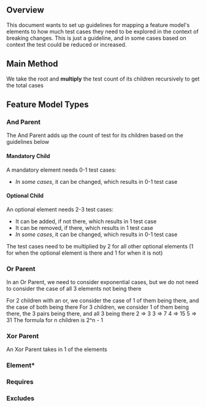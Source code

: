 ## Overview

This document wants to set up guidelines for mapping a feature model's elements to how much test cases they need to be explored in the context of breaking changes.
This is just a guideline, and in some cases based on context the test could be reduced or increased.

## Main Method

We take the root and **multiply** the test count of its children recursively to get the total cases

## Feature Model Types

### And Parent

The And Parent adds up the count of test for its children based on the guidelines below

#### Mandatory Child

A mandatory element needs 0-1 test cases:

- _In some cases_, it can be changed, which results in 0-1 test case

#### Optional Child

An optional element needs 2-3 test cases:

- It can be added, if not there, which results in 1 test case
- It can be removed, if there, which results in 1 test case
- _In some cases_, it can be changed, which results in 0-1 test case

The test cases need to be multiplied by 2 for all other optional elements (1 for when the optional element is there and 1 for when it is not)

### Or Parent

In an Or Parent, we need to consider exponential cases, but we do not need to consider the case of all 3 elements not being there

For 2 children with an or, we consider the case of 1 of them being there, and the case of both being there
For 3 children, we consider 1 of them being there, the 3 pairs being there, and all 3 being there
2 => 3
3 => 7
4 => 15
5 => 31
The formula for n children is 2^n - 1

### Xor Parent

An Xor Parent takes in 1 of the elements

### Element\*

### Requires

### Excludes
